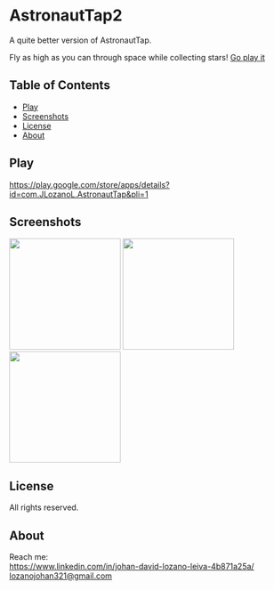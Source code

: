 # AstronautTap2

A quite better version of AstronautTap.   
  
Fly as high as you can through space while collecting stars!
[Go play it](https://play.google.com/store/apps/details?id=com.JLozanoL.AstronautTap&pli=1)

## Table of Contents
- [Play](#play)  
- [Screenshots](#screenshots)
- [License](#license)
- [About](#about)

## Play

https://play.google.com/store/apps/details?id=com.JLozanoL.AstronautTap&pli=1

## Screenshots

<img src="https://github.com/LozanoJohan/AstronautTap2/assets/108693709/345ee12d-2b7a-4b61-b9b6-b7771fa77a90" width="200">
<img src="https://github.com/LozanoJohan/AstronautTap2/assets/108693709/cd1e377b-9947-4771-883b-f681aec07036" width="200">
<img src="https://github.com/LozanoJohan/AstronautTap2/assets/108693709/fc15fb89-f927-4bdb-b3ae-4cbcac1b5b22" width="200">

## License

All rights reserved.

## About

Reach me:  
https://www.linkedin.com/in/johan-david-lozano-leiva-4b871a25a/  
lozanojohan321@gmail.com


